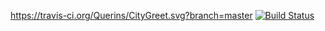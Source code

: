 https://travis-ci.org/Querins/CityGreet.svg?branch=master
[![Build Status](https://travis-ci.org/Querins/CityGreet.svg?branch=master)](https://travis-ci.org/Querins/CityGreet/builds/277332396)
